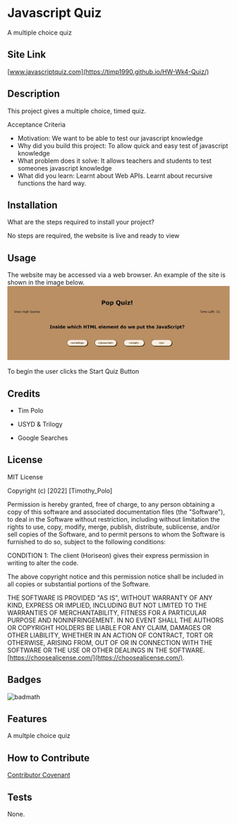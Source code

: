 # Javascript Quiz
A multiple choice quiz

## Site Link

[www.javascriptquiz.com](https://timp1990.github.io/HW-Wk4-Quiz/)

## Description

This project gives a multiple choice, timed quiz.

Acceptance Criteria

- Motivation: 
We want to be able to test our javascript knowledge
- Why did you build this project: 
To allow quick and easy test of javascript knowledge
- What problem does it solve: 
It allows teachers and students to test someones javascript knowledge
- What did you learn: 
Learnt about Web APIs. Learnt about recursive functions the hard way.



## Installation

What are the steps required to install your project? 

No steps are required, the website is live and ready to view

## Usage

The website may be accessed via a web browser. 
An example of the site is shown in the image below.
![Example Site](Assets\screenshot.jpg)

To begin the user clicks the Start Quiz Button
## Credits

- Tim Polo

- USYD & Trilogy

- Google Searches

## License

MIT License

Copyright (c) [2022] [Timothy_Polo]

Permission is hereby granted, free of charge, to any person obtaining a copy
of this software and associated documentation files (the "Software"), to deal
in the Software without restriction, including without limitation the rights
to use, copy, modify, merge, publish, distribute, sublicense, and/or sell
copies of the Software, and to permit persons to whom the Software is
furnished to do so, subject to the following conditions:

CONDITION 1: The client (Horiseon) gives their express permission in writing to alter the code.

The above copyright notice and this permission notice shall be included in all
copies or substantial portions of the Software.

THE SOFTWARE IS PROVIDED "AS IS", WITHOUT WARRANTY OF ANY KIND, EXPRESS OR
IMPLIED, INCLUDING BUT NOT LIMITED TO THE WARRANTIES OF MERCHANTABILITY,
FITNESS FOR A PARTICULAR PURPOSE AND NONINFRINGEMENT. IN NO EVENT SHALL THE
AUTHORS OR COPYRIGHT HOLDERS BE LIABLE FOR ANY CLAIM, DAMAGES OR OTHER
LIABILITY, WHETHER IN AN ACTION OF CONTRACT, TORT OR OTHERWISE, ARISING FROM,
OUT OF OR IN CONNECTION WITH THE SOFTWARE OR THE USE OR OTHER DEALINGS IN THE
SOFTWARE. [https://choosealicense.com/](https://choosealicense.com/).



## Badges

![badmath](https://img.shields.io/github/languages/top/lernantino/badmath)


## Features

A multple choice quiz

## How to Contribute

[Contributor Covenant](https://www.contributor-covenant.org/) 

## Tests

None.

